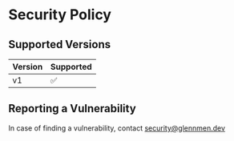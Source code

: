 # Security Policy

## Supported Versions

| Version | Supported          |
| ------- | ------------------ |
| v1      | :white_check_mark: |

## Reporting a Vulnerability

In case of finding a vulnerability, contact <security@glennmen.dev>
